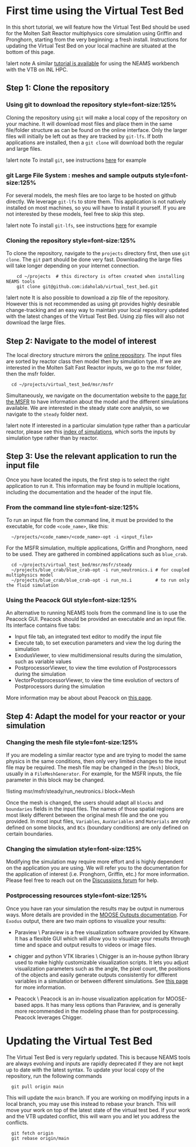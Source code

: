 # First time using the Virtual Test Bed

In this short tutorial, we will feature how the Virtual Test Bed should be used for the Molten Salt Reactor
multiphysics core simulation using Griffin and Pronghorn, starting from the very beginning: a fresh install.
Instructions for updating the Virtual Test Bed on your local machine are situated at the bottom of this page.

!alert note
A similar [tutorial is available](neams-workbench.md) for using the NEAMS workbench with the VTB on INL HPC.

## Step 1: Clone the repository

### Using git to download the repository style=font-size:125%


Cloning the repository using `git` will make a local copy of the repository on your machine. It will download
most files and place them in the same file/folder structure as can be found on the online interface. Only the
larger files will initially be left out as they are tracked by `git-lfs`. If both applications are installed,
then a `git clone` will download both the regular and large files.

!alert note
To install `git`, see instructions [here](https://git-scm.com/book/en/v2/Getting-Started-Installing-Git) for example

### git Large File System : meshes and sample outputs style=font-size:125%


For several models, the mesh files are too large to be hosted on github directly. We leverage `git-lfs` to
store them. This application is not natively installed on most machines, so you will have to install it yourself.
If you are not interested by these models, feel free to skip this step.

!alert note
To install `git-lfs`, see instructions [here](https://git-lfs.github.com/) for example

### Cloning the repository style=font-size:125%


To clone the repository, navigate to the `projects` directory first, then use `git clone`. The `git` part should be
done very fast. Downloading the large files will take longer depending on your internet connection.

```
    cd ~/projects  # this directory is often created when installing NEAMS tools
    git clone git@github.com:idaholab/virtual_test_bed.git
```

!alert note
It is also possible to download a zip file of the repository. However this is not recommended as using
git provides highly desirable change-tracking and an easy way to maintain your local repository updated
with the latest changes of the Virtual Test Bed. Using zip files will also not download the large files.

## Step 2: Navigate to the model of interest

The local directory structure mirrors the [online repository](https://github.com/idaholab/virtual_test_bed).
The input files are sorted by reactor class then model then by simulation type. If we are interested in the Molten Salt
Fast Reactor inputs, we go to the msr folder, then the msfr folder.

```
  cd ~/projects/virtual_test_bed/msr/msfr
```

Simultaneously, we navigate on the documentation website to the [page for the MSFR](https://mooseframework.inl.gov/virtual_test_bed/msfr/index.html)
to have information about the model and the different simulations available. We are interested in the steady state
core analysis, so we navigate to the `steady` folder next.

!alert note
If interested in a particular simulation type rather than a particular reactor, please see this
[index of simulations](resources/simulation_type.md), which sorts the inputs by simulation type rather
than by reactor.

## Step 3: Use the relevant application to run the input file

Once you have located the inputs, the first step is to select the right application to run it.
This information may be found in multiple locations, including the documentation and the header of the input
file.

### From the command line style=font-size:125%


To run an input file from the command line, it must be provided to the executable, for code `<code_name>`, like this:

```
  ~/projects/<code_name>/<code_name>-opt -i <input_file>
```

For the MSFR simulation, multiple applications, Griffin and Pronghorn, need to be used. They are
gathered in combined applications such as `blue_crab`.

```
  cd ~/projects/virtual_test_bed/msr/msfr/steady
  ~/projects/blue_crab/blue_crab-opt -i run_neutronics.i # for coupled multiphysics model
  ~/projects/blue_crab/blue_crab-opt -i run_ns.i         # to run only the fluid simulation
```

### Using the Peacock GUI style=font-size:125%


An alternative to running NEAMS tools from the command line is to use the Peacock GUI.
Peacock should be provided an executable and an input file. Its interface contains five tabs:

- Input file tab, an integrated text editor to modify the input file
- Execute tab, to set execution parameters and view the log during the simulation
- ExodusViewer, to view multidimensional results during the simulation, such as variable values
- PostprocessorViewer, to view the time evolution of Postprocessors during the simulation
- VectorPostprocessorViewer, to view the time evolution of vectors of Postprocessors during the simulation


More information may be about about Peacock on [this page](https://mooseframework.inl.gov/moose/application_usage/peacock.html).

## Step 4: Adapt the model for your reactor or your simulation

### Changing the mesh file style=font-size:125%


If you are modeling a similar reactor type and are trying to model the same physics in the same
conditions, then only very limited changes to the input file may be required. The mesh file may be
changed in the `[Mesh]` block, usually in a `FileMeshGenerator`. For example, for the MSFR inputs, the file
parameter in this block may be changed.

!listing msr/msfr/steady/run_neutronics.i block=Mesh

Once the mesh is changed, the users should adapt all `blocks` and `boundaries` fields in the input files.
The names of those spatial regions are most likely different between the original mesh file and the one you
provided. In most input files, `Variables`, `AuxVariables` and `Materials` are only defined on some blocks,
and `BCs` (boundary conditions) are only defined on certain boundaries.

### Changing the simulation style=font-size:125%


Modifying the simulation may require more effort and is highly dependent on the application you are using.
We will refer you to the documentation for the application of interest (i.e. Pronghorn, Griffin, etc.) for more information. Please feel free to reach
out on the [Discussions forum](https://github.com/idaholab/virtual_test_bed/discussions) for help.

### Postprocessing resources style=font-size:125%


Once you have ran your simulation the results may be output in numerous ways. More details are provided in
the [MOOSE Outputs documentation](https://mooseframework.inl.gov/syntax/Outputs/index.html). For `Exodus` output,
there are two main options to visualize your results:

- Paraview \\
  Paraview is a free visualization software provided by Kitware. It has a flexible GUI which will
  allow you to visualize your results through time and space and output results to videos or image files.

- chigger and python VTK libraries \\
  Chigger is an in-house python library used to make highly customizable visualization scripts. It lets you adjust
  visualization parameters such as the angle, the pixel count, the positions of the objects and easily generate outputs
  consistently for different variables in a simulation or between different simulations. See [this page](https://mooseframework.inl.gov/python/chigger/)
  for more information.

- Peacock \\
  Peacock is an in-house visualization application for MOOSE-based apps. It has many less options than Paraview,
  and is generally more recommended in the modeling phase than for postprocessing. Peacock leverages Chigger.


# Updating the Virtual Test Bed

The Virtual Test Bed is very regularly updated. This is because NEAMS tools are always evolving and inputs are rapidly deprecated if
they are not kept up to date with the latest syntax. To update your local copy of the repository, run the following commands

```
  git pull origin main
```

This will update the `main` branch. If you are working on modifying inputs in a local branch, you may
use this instead to rebase your branch. This will move your work on top of the latest state of the virtual test
bed. If your work and the VTB updated conflict, this will warn you and let you address the conflicts.

```
  git fetch origin
  git rebase origin/main
```
